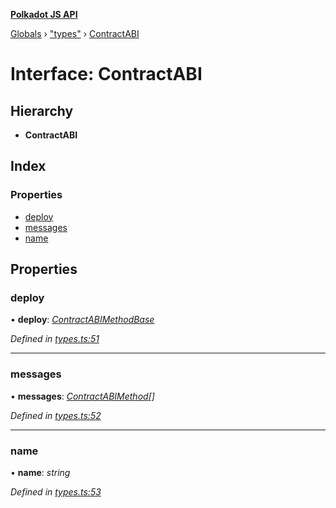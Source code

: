 **[Polkadot JS API](../README.md)**

[Globals](../globals.md) › ["types"](../modules/_types_.md) › [ContractABI](_types_.contractabi.md)

# Interface: ContractABI

## Hierarchy

* **ContractABI**

## Index

### Properties

* [deploy](_types_.contractabi.md#deploy)
* [messages](_types_.contractabi.md#messages)
* [name](_types_.contractabi.md#name)

## Properties

###  deploy

• **deploy**: *[ContractABIMethodBase](_types_.contractabimethodbase.md)*

*Defined in [types.ts:51](https://github.com/polkadot-js/api/blob/ad9d21c/packages/api-contract/src/types.ts#L51)*

___

###  messages

• **messages**: *[ContractABIMethod](_types_.contractabimethod.md)[]*

*Defined in [types.ts:52](https://github.com/polkadot-js/api/blob/ad9d21c/packages/api-contract/src/types.ts#L52)*

___

###  name

• **name**: *string*

*Defined in [types.ts:53](https://github.com/polkadot-js/api/blob/ad9d21c/packages/api-contract/src/types.ts#L53)*
